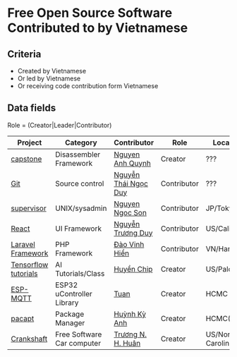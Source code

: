 # Free Open Source Software Contributed to by Vietnamese

## Criteria

* Created by Vietnamese
* Or led by Vietnamese
* Or receiving code contribution form Vietnamese

## Data fields

Role = (Creator|Leader|Contributor)

|Project|Category|Contributor|Role|Location|Web/Wiki/IRC/Mail|
|-------|--------|-----------|----|--------|-----------------|
|[capstone](https://github.com/aquynh/capstone)|Disassembler Framework|[Nguyen Anh Quynh](https://github.com/aquynh)|Creator|???|[Web](http://www.capstone-engine.org/)|
|[Git](https://github.com/git/git)|Source control|[Nguyễn Thái Ngọc Duy](https://github.com/pclouds)|Contributor|???|[Notes](https://developer.ibm.com/open/2015/12/11/learning-about-the-git-codebase-using-git-history-data/)|
|[supervisor](https://github.com/Supervisor/supervisor)|UNIX/sysadmin|[Nguyen Ngoc Son](https://github.com/ngocson2vn)|Contributor|JP/Tokyo|[Web](http://supervisord.org/)|
|[React](https://facebook.github.io/react/)|UI Framework|[Nguyễn Trương Duy](https://www.linkedin.com/in/duy-nguyen-truong-0455a136/)|Contributor|US/California|[Notes](https://facebook.github.io/react/acknowledgements.html)/[GitHub](https://github.com/truongduy134)|
|[Laravel Framework](https://github.com/laravel/framework)|PHP Framework|[Đào Vinh Hiển](https://github.com/hiendv)|Contributor|VN/Hanoi|[Notes](https://github.com/laravel/framework/pulls?utf8=%E2%9C%93&q=is%3Apr%20author%3Ahiendv)/[GitHub](https://github.com/hiendv)|
|[Tensorflow tutorials](https://github.com/chiphuyen/stanford-tensorflow-tutorials)|AI Tutorials/Class|[Huyền Chip](http://huyenchip.com/)|Creator|US/Palo Alto|[Site](https://web.stanford.edu/class/cs20si/)[GitHub](https://github.com/chiphuyen/stanford-tensorflow-tutorials)|
|[ESP-MQTT](https://github.com/tuanpmt/esp_mqtt)|ESP32 uController Library|[Tuan](http://tuanpm.net/)|Creator|HCMC|[GitHub](https://github.com/tuanpmt/esp_mqtt)|
|[pacapt](https://github.com/icy/pacapt)|Package Manager|[Huỳnh Kỳ Anh](https://icy.theslinux.org/)|Creator|HCMC(?)|[GitHub](https://github.com/icy/pacapt)|
|[Crankshaft](https://GetCrankshaft.com)|Free Software Car computer|[Trương N. H. Huân](https://www.tnhh.net/)|Creator|US/North Carolina|[Subreddit](https://www.reddit.com/r/crankshaft/)/[GitHub](https://github.com/htruong/crankshaft)/[Pictures](https://photos.app.goo.gl/81hQ6wTuLFNGmRHh2)/[Wiki](https://github.com/htruong/crankshaft/wiki)/[Blog](http://www.tnhh.net/topic/crankshaft/)|
